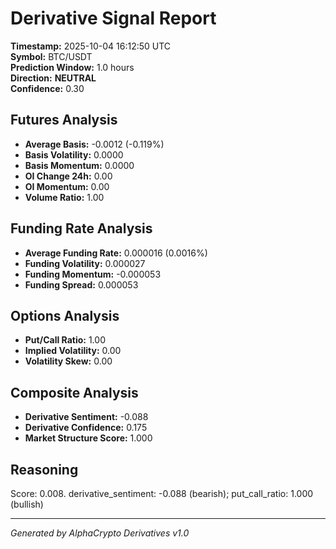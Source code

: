 # Derivative Signal Report

**Timestamp:** 2025-10-04 16:12:50 UTC  
**Symbol:** BTC/USDT  
**Prediction Window:** 1.0 hours  
**Direction:** **NEUTRAL**  
**Confidence:** 0.30

## Futures Analysis
- **Average Basis:** -0.0012 (-0.119%)
- **Basis Volatility:** 0.0000
- **Basis Momentum:** 0.0000
- **OI Change 24h:** 0.00
- **OI Momentum:** 0.00
- **Volume Ratio:** 1.00

## Funding Rate Analysis
- **Average Funding Rate:** 0.000016 (0.0016%)
- **Funding Volatility:** 0.000027
- **Funding Momentum:** -0.000053
- **Funding Spread:** 0.000053

## Options Analysis
- **Put/Call Ratio:** 1.00
- **Implied Volatility:** 0.00
- **Volatility Skew:** 0.00

## Composite Analysis
- **Derivative Sentiment:** -0.088
- **Derivative Confidence:** 0.175
- **Market Structure Score:** 1.000

## Reasoning
Score: 0.008. derivative_sentiment: -0.088 (bearish); put_call_ratio: 1.000 (bullish)

---
*Generated by AlphaCrypto Derivatives v1.0*
